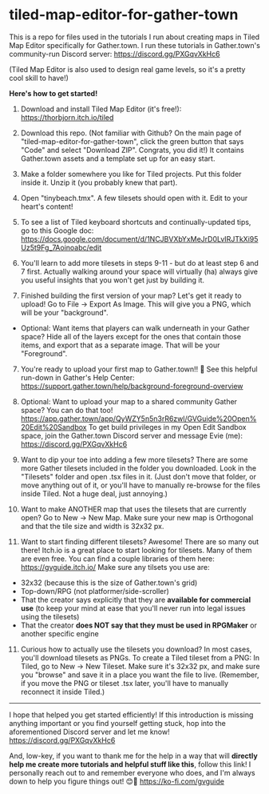 # tiled-map-editor-for-gather-town
This is a repo for files used in the tutorials I run about creating maps in Tiled Map Editor specifically for Gather.town. I run these tutorials in Gather.town's community-run Discord server: https://discord.gg/PXGqvXkHc6

(Tiled Map Editor is also used to design real game levels, so it's a pretty cool skill to have!)

**Here's how to get started!**

1) Download and install Tiled Map Editor (it's free!): https://thorbjorn.itch.io/tiled 

2) Download this repo. (Not familiar with Github? On the main page of "tiled-map-editor-for-gather-town", click the green button that says "Code" and select "Download ZIP". Congrats, you did it!)
It contains Gather.town assets and a template set up for an easy start. 

3) Make a folder somewhere you like for Tiled projects. Put this folder inside it. Unzip it (you probably knew that part).

3) Open "tinybeach.tmx". A few tilesets should open with it. Edit to your heart's content!  

4) To see a list of Tiled keyboard shortcuts and continually-updated tips, go to this Google doc: https://docs.google.com/document/d/1NCJBVXbYxMeJrD0LvIRJTkXi95Uz5t9Fg_7Aoinoabc/edit

5) You'll learn to add more tilesets in steps 9-11 - but do at least step 6 and 7 first. Actually walking around your space will virtually (ha) always give you useful insights that you won't get just by building it.

6) Finished building the first version of your map? Let's get it ready to upload! Go to File -> Export As Image. This will give you a PNG, which will be your "background".
  - Optional: Want items that players can walk underneath in your Gather space? Hide all of the layers except for the ones that contain those items, and export that as a separate image. That will be your "Foreground".

7) You're ready to upload your first map to Gather.town!! 🥳 See this helpful run-down in Gather's Help Center: https://support.gather.town/help/background-foreground-overview

8) Optional: Want to upload your map to a shared community Gather space? You can do that too! https://app.gather.town/app/QyWZY5n5n3rR6zwl/GVGuide%20Open%20Edit%20Sandbox
To get build privileges in my Open Edit Sandbox space, join the Gather.town Discord server and message Evie (me): https://discord.gg/PXGqvXkHc6

9) Want to dip your toe into adding a few more tilesets? There are some more Gather tilesets included in the folder you downloaded. Look in the "Tilesets" folder and open .tsx files in it. (Just don't move that folder, or move anything out of it, or you'll have to manually re-browse for the files inside Tiled. Not a huge deal, just annoying.)

9) Want to make ANOTHER map that uses the tilesets that are currently open? Go to New -> New Map. Make sure your new map is Orthogonal and that the tile size and width is 32x32 px.

10) Want to start finding different tilesets? Awesome! There are so many out there! Itch.io is a great place to start looking for tilesets. Many of them are even free. You can find a couple libraries of them here: https://gvguide.itch.io/
Make sure any tilsets you use are:
  - 32x32 (because this is the size of Gather.town's grid)
  - Top-down/RPG (not platformer/side-scroller)
  - That the creator says explicitly that they are **available for commercial use** (to keep your mind at ease that you'll never run into legal issues using the tilesets)
  - That the creator **does NOT say that they must be used in RPGMaker** or another specific engine

11) Curious how to actually use the tilesets you download? In most cases, you'll download tilesets as PNGs. To create a Tiled tileset from a PNG: In Tiled, go to New -> New Tileset. Make sure it's 32x32 px, and make sure you "browse" and save it in a place you want the file to live. (Remember, if you move the PNG or tileset .tsx later, you'll have to manually reconnect it inside Tiled.)

***
I hope that helped you get started efficiently! If this introduction is missing anything important or you find yourself getting stuck, hop into the aforementioned Discord server and let me know! https://discord.gg/PXGqvXkHc6

And, low-key, if you want to thank me for the help in a way that will **directly help me create more tutorials and helpful stuff like this**, follow this link! I personally reach out to and remember everyone who does, and I'm always down to help you figure things out! 😊💙
https://ko-fi.com/gvguide

